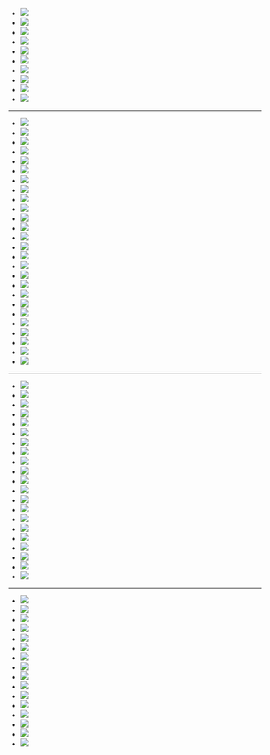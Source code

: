 - ![](https://raw.githubusercontent.com/175B005/maya_unity3/master/direction1-1-3.png)
- ![](https://raw.githubusercontent.com/175B005/maya_unity3/master/direction.jpg)
- ![](https://raw.githubusercontent.com/175B005/maya_unity3/master/direction1.jpg)
- ![](https://raw.githubusercontent.com/175B005/maya_unity3/master/direction2.jpg)
- ![](https://raw.githubusercontent.com/175B005/maya_unity3/master/direction3.jpg)
- ![](https://raw.githubusercontent.com/175B005/maya_unity3/master/direction4.jpg)
- ![](https://raw.githubusercontent.com/175B005/maya_unity3/master/direction5.jpg)
- ![](https://raw.githubusercontent.com/175B005/maya_unity3/master/direction7.jpg)
- ![](https://raw.githubusercontent.com/175B005/maya_unity3/master/direction9.jpg)
- ![](https://raw.githubusercontent.com/175B005/maya_unity3/master/direction10.jpg)

---

- ![](https://raw.githubusercontent.com/175B005/maya_unity3/master/direction1-3.jpg)
- ![](https://raw.githubusercontent.com/175B005/maya_unity3/master/direction2-3.jpg)
- ![](https://raw.githubusercontent.com/175B005/maya_unity3/master/direction3-3.jpg)
- ![](https://raw.githubusercontent.com/175B005/maya_unity3/master/direction4-3.jpg)
- ![](https://raw.githubusercontent.com/175B005/maya_unity3/master/direction6-3.jpg)
- ![](https://raw.githubusercontent.com/175B005/maya_unity3/master/direction7-3.jpg)
- ![](https://raw.githubusercontent.com/175B005/maya_unity3/master/direction8-3.jpg)
- ![](https://raw.githubusercontent.com/175B005/maya_unity3/master/direction9-3.jpg)
- ![](https://raw.githubusercontent.com/175B005/maya_unity3/master/direction10-3.jpg)
- ![](https://raw.githubusercontent.com/175B005/maya_unity3/master/direction11-3.jpg)
- ![](https://raw.githubusercontent.com/175B005/maya_unity3/master/direction13-3.jpg)
- ![](https://raw.githubusercontent.com/175B005/maya_unity3/master/direction14-3.jpg)
- ![](https://raw.githubusercontent.com/175B005/maya_unity3/master/direction15-3.jpg)
- ![](https://raw.githubusercontent.com/175B005/maya_unity3/master/direction16-3.jpg)
- ![](https://raw.githubusercontent.com/175B005/maya_unity3/master/direction17-3.jpg)
- ![](https://raw.githubusercontent.com/175B005/maya_unity3/master/direction18-3.jpg)
- ![](https://raw.githubusercontent.com/175B005/maya_unity3/master/direction19-3.jpg)
- ![](https://raw.githubusercontent.com/175B005/maya_unity3/master/direction20-3.jpg)
- ![](https://raw.githubusercontent.com/175B005/maya_unity3/master/direction21-3.jpg)
- ![](https://raw.githubusercontent.com/175B005/maya_unity3/master/direction22-3.jpg)
- ![](https://raw.githubusercontent.com/175B005/maya_unity3/master/direction23-3.jpg)
- ![](https://raw.githubusercontent.com/175B005/maya_unity3/master/direction24-3.jpg)
- ![](https://raw.githubusercontent.com/175B005/maya_unity3/master/direction25-3.jpg)
- ![](https://raw.githubusercontent.com/175B005/maya_unity3/master/direction26-3.jpg)
- ![](https://raw.githubusercontent.com/175B005/maya_unity3/master/direction27-3.jpg)
- ![](https://raw.githubusercontent.com/175B005/maya_unity3/master/direction28-3.jpg)

---

- ![](https://raw.githubusercontent.com/175B005/maya_unity3/master/directionj.jpg)
- ![](https://raw.githubusercontent.com/175B005/maya_unity3/master/directionx1.jpg)
- ![](https://raw.githubusercontent.com/175B005/maya_unity3/master/directionx2.jpg)
- ![](https://raw.githubusercontent.com/175B005/maya_unity3/master/directionx3.jpg)
- ![](https://raw.githubusercontent.com/175B005/maya_unity3/master/directionx4.jpg)
- ![](https://raw.githubusercontent.com/175B005/maya_unity3/master/directionx5.jpg)
- ![](https://raw.githubusercontent.com/175B005/maya_unity3/master/directionx6.jpg)
- ![](https://raw.githubusercontent.com/175B005/maya_unity3/master/directionx7.jpg)
- ![](https://raw.githubusercontent.com/175B005/maya_unity3/master/directionx8.jpg)
- ![](https://raw.githubusercontent.com/175B005/maya_unity3/master/directionx9.jpg)
- ![](https://raw.githubusercontent.com/175B005/maya_unity3/master/directionx10.jpg)
- ![](https://raw.githubusercontent.com/175B005/maya_unity3/master/directionx11.jpg)
- ![](https://raw.githubusercontent.com/175B005/maya_unity3/master/directionx12.jpg)
- ![](https://raw.githubusercontent.com/175B005/maya_unity3/master/directionx13.jpg)
- ![](https://raw.githubusercontent.com/175B005/maya_unity3/master/directionx14.jpg)
- ![](https://raw.githubusercontent.com/175B005/maya_unity3/master/directionx15.jpg)
- ![](https://raw.githubusercontent.com/175B005/maya_unity3/master/directionx16.jpg)
- ![](https://raw.githubusercontent.com/175B005/maya_unity3/master/directionx17.jpg)
- ![](https://raw.githubusercontent.com/175B005/maya_unity3/master/directionx18.jpg)
- ![](https://raw.githubusercontent.com/175B005/maya_unity3/master/directionx19.jpg)
- ![](https://raw.githubusercontent.com/175B005/maya_unity3/master/directionx20.jpg)

---

- ![](https://raw.githubusercontent.com/175B005/maya_unity3/master/directionf1.jpg)
- ![](https://raw.githubusercontent.com/175B005/maya_unity3/master/directionf2.jpg)
- ![](https://raw.githubusercontent.com/175B005/maya_unity3/master/directionf3.jpg)
- ![](https://raw.githubusercontent.com/175B005/maya_unity3/master/directionf4.jpg)
- ![](https://raw.githubusercontent.com/175B005/maya_unity3/master/directionf5.jpg)
- ![](https://raw.githubusercontent.com/175B005/maya_unity3/master/directionf6.jpg)
- ![](https://raw.githubusercontent.com/175B005/maya_unity3/master/directionf7.jpg)
- ![](https://raw.githubusercontent.com/175B005/maya_unity3/master/directionf8.jpg)
- ![](https://raw.githubusercontent.com/175B005/maya_unity3/master/directionf9.jpg)
- ![](https://raw.githubusercontent.com/175B005/maya_unity3/master/directionf10.jpg)
- ![](https://raw.githubusercontent.com/175B005/maya_unity3/master/directionf11.jpg)
- ![](https://raw.githubusercontent.com/175B005/maya_unity3/master/directionf12.jpg)
- ![](https://raw.githubusercontent.com/175B005/maya_unity3/master/directionf13.jpg)
- ![](https://raw.githubusercontent.com/175B005/maya_unity3/master/directionf14.jpg)
- ![](https://raw.githubusercontent.com/175B005/maya_unity3/master/directionf15.jpg)
- ![](https://raw.githubusercontent.com/175B005/maya_unity3/master/directionf16.jpg)
